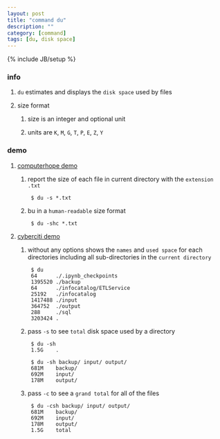 ```yaml
---
layout: post
title: "command du"
description: ""
category: [command]
tags: [du, disk space]
---
```

{% include JB/setup %}


### info

1. `du` estimates and displays the `disk space` used by files

1. size format

    1. size is an integer and optional unit

    1. units are `K`, `M`, `G`, `T`, `P`, `E`, `Z`, `Y`

### demo

1. [computerhope demo](http://www.computerhope.com/unix/udu.htm)

    1. report the size of each file in current directory with the `extension .txt`

            $ du -s *.txt

    1. bu in a `human-readable` size format

            $ du -shc *.txt

1. [cyberciti demo](http://www.cyberciti.biz/faq/checking-directory-size-in-linux-command/)

    1. without any options shows the `names` and `used space` for each directories including all sub-directories in the `current directory`

            $ du
            64      ./.ipynb_checkpoints
            1395520 ./backup
            64      ./infocatalog/ETLService
            25192   ./infocatalog
            1417488 ./input
            364752  ./output
            288     ./sql
            3203424 .

    1. pass `-s` to see `total` disk space used by a directory

            $ du -sh
            1.5G    .

            $ du -sh backup/ input/ output/
            681M    backup/
            692M    input/
            178M    output/

    1. pass `-c` to see a `grand total` for all of the files

            $ du -csh backup/ input/ output/
            681M    backup/
            692M    input/
            178M    output/
            1.5G    total